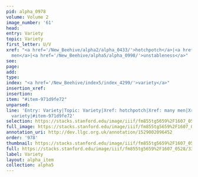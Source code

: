 ```yaml
---
pid: alpha_0978
volume: Volume 2
image_number: '61'
head: 
entry: Variety
topic: Variety
first_letter: U/V
xref: "<a href='/New_Beehive/alpha2/alpha_0433/'>hotchpotch</a>|<a href='/New_Beehive/alpha2/alpha_0568/'>many
  men</a>|<a href='/New_Beehive/alpha5/alpha_0998/'>unstableness</a>"
see: 
page: 
add: 
type: 
index: "<a href='/New_Beehive/index5/index_4299/'>variety</a>"
insertion_xref: 
insertion: 
item: "#item-971d9fe72"
unparsed: 
line: 'Entry: Variety|Topic: Variety|Xref: hotchpotch|Xref: many men|Xref: unstableness|Index:
  variety|#item-971d9fe72'
selection: https://stacks.stanford.edu/image/iiif/fm855tg5659%2F1607_0528/338,1785,2998,457/full/0/default.jpg
full_image: https://stacks.stanford.edu/image/iiif/fm855tg5659%2F1607_0528/full/full/0/default.jpg
annotation_uri: http://dev.llgc.org.uk/annotation/1529002096452
order: '978'
thumbnail: https://stacks.stanford.edu/image/iiif/fm855tg5659%2F1607_0528/338,1785,600,180/250,/0/default.jpg
full: https://stacks.stanford.edu/image/iiif/fm855tg5659%2F1607_0528/338,1785,2998,457/full/0/default.jpg
label: Variety
layout: alpha_item
collection: alpha5
---
```

